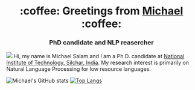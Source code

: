
<h1 align="center">:coffee: Greetings from <a href="https://masonreznov.github.io/">Michael</a> :coffee:</h1>
<h3 align="center">PhD candidate and NLP reasercher</h3>

![](https://komarev.com/ghpvc/?username=masonreznov&style=flat)
Hi, my name is Michael Salam and I am a Ph.D. candidate at [National Institute of Technology, Silchar, India](http://nits.ac.in/). My research interest is primarily on Natural Language Processing for low resource languages.
<!-- 
The following is for profile views 
-->



![Michael's GitHub stats](https://github-readme-stats.vercel.app/api?username=masonreznov&show_icons=true&theme=radical&count_private=true)
[![Top Langs](https://github-readme-stats.vercel.app/api/top-langs/?username=masonreznov&layout=compact)](https://masonreznov.github.io/)
